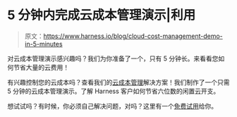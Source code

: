 # 5 分钟内完成云成本管理演示|利用

> 原文：<https://www.harness.io/blog/cloud-cost-management-demo-in-5-minutes>

对云成本管理演示感兴趣吗？我们为你准备了一个，只有 5 分钟长。来看看您如何节省大量的云费用！

有兴趣控制您的云成本吗？查看我们的[云成本管理](https://harness.io/products/cloud-cost/)解决方案！我们制作了一个只需 5 分钟的云成本管理演示。了解 Harness 客户如何节省六位数的闲置云开支。

想试试吗？有时候，你必须自己解决问题，对吗？这里有一个[免费试用](https://app.harness.io/auth/#/signup/?module=ce)给你。